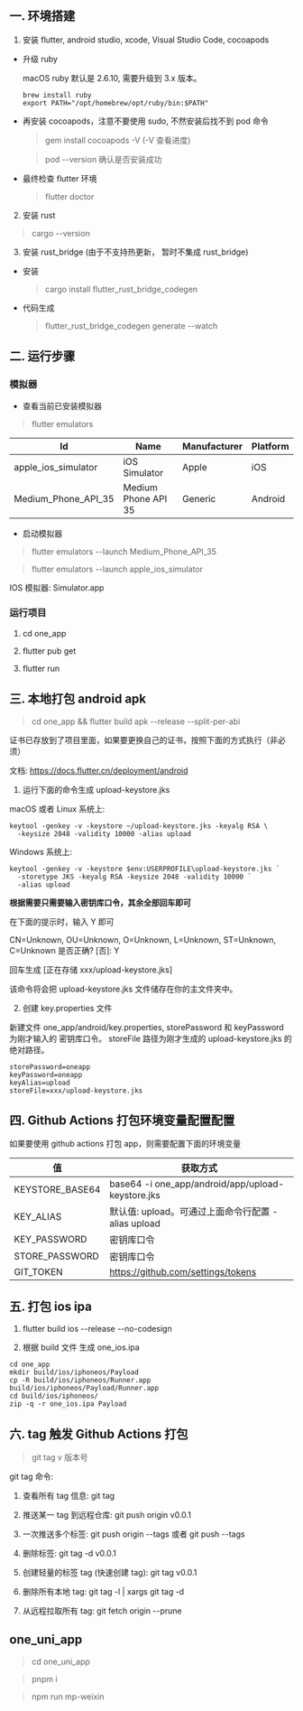## 一. 环境搭建

1. 安装 flutter, android studio, xcode, Visual Studio Code, cocoapods

- 升级 ruby

  macOS ruby 默认是 2.6.10, 需要升级到 3.x 版本。

  ```shell
  brew install ruby
  export PATH="/opt/homebrew/opt/ruby/bin:$PATH"
  ```

- 再安装 cocoapods，注意不要使用 sudo, 不然安装后找不到 pod 命令

  > gem install cocoapods -V (-V 查看进度)

  > pod --version 确认是否安装成功

- 最终检查 flutter 环境

  > flutter doctor

2. 安装 rust

> cargo --version

3. 安装 rust_bridge (由于不支持热更新， 暂时不集成 rust_bridge)

- 安装

  > cargo install flutter_rust_bridge_codegen

- 代码生成

  > flutter_rust_bridge_codegen generate --watch

## 二. 运行步骤

### 模拟器

- 查看当前已安装模拟器

> flutter emulators

| Id                  | Name                | Manufacturer | Platform |
| ------------------- | ------------------- | ------------ | -------- |
| apple_ios_simulator | iOS Simulator       | Apple        | iOS      |
| Medium_Phone_API_35 | Medium Phone API 35 | Generic      | Android  |

- 启动模拟器

> flutter emulators --launch Medium_Phone_API_35

> flutter emulators --launch apple_ios_simulator

IOS 模拟器: Simulator.app

### 运行项目

1. cd one_app

2. flutter pub get

3. flutter run

## 三. 本地打包 android apk

> cd one_app && flutter build apk --release --split-per-abi

证书已存放到了项目里面，如果要更换自己的证书，按照下面的方式执行（非必须）

文档: https://docs.flutter.cn/deployment/android

1. 运行下面的命令生成 upload-keystore.jks

macOS 或者 Linux 系统上:

```shell
keytool -genkey -v -keystore ~/upload-keystore.jks -keyalg RSA \
  -keysize 2048 -validity 10000 -alias upload
```

Windows 系统上:

```shell
keytool -genkey -v -keystore $env:USERPROFILE\upload-keystore.jks `
  -storetype JKS -keyalg RSA -keysize 2048 -validity 10000 `
  -alias upload
```

**根据需要只需要输入密钥库口令，其余全部回车即可**

在下面的提示时，输入 Y 即可

CN=Unknown, OU=Unknown, O=Unknown, L=Unknown, ST=Unknown, C=Unknown 是否正确?
[否]: Y

回车生成 [正在存储 xxx/upload-keystore.jks]

该命令将会把 upload-keystore.jks 文件储存在你的主文件夹中。

2. 创建 key.properties 文件

新建文件 one_app/android/key.properties, storePassword 和 keyPassword 为刚才输入的 密钥库口令。
storeFile 路径为刚才生成的 upload-keystore.jks 的绝对路径。

```
storePassword=oneapp
keyPassword=oneapp
keyAlias=upload
storeFile=xxx/upload-keystore.jks
```

## 四. Github Actions 打包环境变量配置配置

如果要使用 github actions 打包 app，则需要配置下面的环境变量

| 值              | 获取方式                                           |
| --------------- | -------------------------------------------------- |
| KEYSTORE_BASE64 | base64 -i one_app/android/app/upload-keystore.jks  |
| KEY_ALIAS       | 默认值: upload。可通过上面命令行配置 -alias upload |
| KEY_PASSWORD    | 密钥库口令                                         |
| STORE_PASSWORD  | 密钥库口令                                         |
| GIT_TOKEN       | https://github.com/settings/tokens                 |

## 五. 打包 ios ipa

1. flutter build ios --release --no-codesign

2. 根据 build 文件 生成 one_ios.ipa

```shell
cd one_app
mkdir build/ios/iphoneos/Payload
cp -R build/ios/iphoneos/Runner.app build/ios/iphoneos/Payload/Runner.app
cd build/ios/iphoneos/
zip -q -r one_ios.ipa Payload
```

## 六. tag 触发 Github Actions 打包

> git tag v 版本号

git tag 命令:

1. 查看所有 tag 信息: git tag

2. 推送某一 tag 到远程仓库: git push origin v0.0.1

3. 一次推送多个标签: git push origin --tags 或者 git push --tags

4. 删除标签: git tag -d v0.0.1

5. 创建轻量的标签 tag (快速创建 tag): git tag v0.0.1

6. 删除所有本地 tag: git tag -l | xargs git tag -d

7. 从远程拉取所有 tag: git fetch origin --prune

## one_uni_app

> cd one_uni_app

> pnpm i

> npm run mp-weixin
